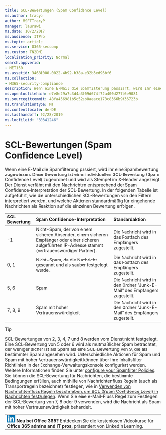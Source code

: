 ```yaml
---
title: SCL-Bewertungen (Spam Confidence Level)
ms.author: tracyp
author: MSFTTracyP
manager: laurawi
ms.date: 10/2/2017
ms.audience: ITPro
ms.topic: article
ms.service: O365-seccomp
ms.custom: TN2DMC
localization_priority: Normal
search.appverid:
- MET150
ms.assetid: 34681000-0022-4b92-b38a-e32b3ed96bf6
ms.collection:
- M365-security-compliance
description: Wenn eine E-Mail die Spamfilterung passiert, wird ihr eine Spambewertung zugewiesen. Diese Bewertung ist einer individuellen SCL-Bewertung (Spam Confidence Level) zugeordnet und wird als Stempel im X-Header angezeigt. Der Dienst verfährt mit den Nachrichten entsprechend der Spam Confidence-Interpretation der SCL-Bewertung. In der folgenden Tabelle ist aufgeführt, wie die unterschiedlichen SCL-Bewertungen von den Filtern interpretiert werden, und welche Aktionen standardmäßig für eingehende Nachrichten als Reaktion auf die einzelnen Bewertung erfolgen.
ms.openlocfilehash: e7e8e29a7c3d4a3f09d674f72a400d27746e9081
ms.sourcegitcommit: 48fa456981b5c52ab8aeace173c8366b9f36723b
ms.translationtype: MT
ms.contentlocale: de-DE
ms.lasthandoff: 02/28/2019
ms.locfileid: "30341246"
---
```

# <a name="spam-confidence-levels"></a>SCL-Bewertungen (Spam Confidence Level)

Wenn eine E-Mail die Spamfilterung passiert, wird ihr eine Spambewertung zugewiesen. Diese Bewertung ist einer individuellen SCL-Bewertung (Spam Confidence Level) zugeordnet und wird als Stempel im X-Header angezeigt. Der Dienst verfährt mit den Nachrichten entsprechend der Spam Confidence-Interpretation der SCL-Bewertung. In der folgenden Tabelle ist aufgeführt, wie die unterschiedlichen SCL-Bewertungen von den Filtern interpretiert werden, und welche Aktionen standardmäßig für eingehende Nachrichten als Reaktion auf die einzelnen Bewertung erfolgen.
  
|**SCL-Bewertung**|**Spam Confidence-Interpretation**|**Standardaktion**|
|:-----|:-----|:-----|
|-1|Nicht-Spam, der von einem sicheren Absender, einem sicheren Empfänger oder einer sicheren aufgeführten IP-Adresse stammt (vertrauenswürdiger Partner).|Die Nachricht wird in das Postfach des Empfängers zugestellt.|
|0, 1|Nicht-Spam, da die Nachricht gescannt und als sauber festgelegt wurde.|Die Nachricht wird in das Postfach des Empfängers zugestellt.|
|5, 6|Spam|Die Nachricht wird in den Ordner "Junk-E-Mail" des Empfängers zugestellt.|
|7, 8, 9|Spam mit hoher Vertrauenswürdigkeit|Die Nachricht wird in den Ordner "Junk-E-Mail" des Empfängers zugestellt.|
   
> [!TIP]
> SCL-Bewertungen von 2, 3, 4, 7 und 8 werden vom Dienst nicht festgelegt. Eine SCL-Bewertung von 5 oder 6 wird als mutmaßlicher Spam betrachtet, der weniger sicher ist als Spam als eine SCL-Bewertung von 9, die als bestimmter Spam angesehen wird. Unterschiedliche Aktionen für Spam und Spam mit hoher Vertrauenswürdigkeit können über Ihre Inhaltsfilter Richtlinien in der Exchange-Verwaltungskonsole konfiguriert werden. Weitere Informationen finden Sie unter [configure your Spamfilter Policies](configure-your-spam-filter-policies.md). Sie können die SCL-Bewertung für Nachrichten, die bestimmte Bedingungen erfüllen, auch mithilfe von Nachrichtenfluss Regeln (auch als Transportregeln bezeichnet) festlegen, wie in [Verwenden von Nachrichtenfluss Regeln beschrieben, um SCL (Spam Confidence Level) in Nachrichten festzulegen](use-mail-flow-rules-to-set-the-spam-confidence-level-scl-in-messages.md). Wenn Sie eine e-Mail-Fluss Regel zum Festlegen der SCL-Bewertung von 7, 8 oder 9 verwenden, wird die Nachricht als Spam mit hoher Vertrauenswürdigkeit behandelt. 
  
||
|:-----|
|![Das Kurzsymbol für LinkedIn Learning](media/eac8a413-9498-4220-8544-1e37d1aaea13.png) **Neu bei Office 365?**         Entdecken Sie die kostenlosen Videokurse für **Office 365 admins and IT pros**, präsentiert von LinkedIn Learning.|
   

